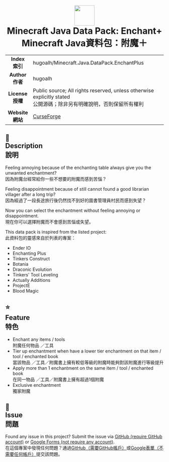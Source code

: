 # <div align="center"><img src="https://i.imgur.com/4RWjQBi.png" height="64px"/><br />Minecraft Java Data Pack: Enchant+<br />Minecraft Java資料包：附魔＋</div>

<table>
  <tr>
    <td align="center"><strong>Index<br />索引</strong></td>
    <td>hugoalh/Minecraft.Java.DataPack.EnchantPlus</td>
  </tr>
  <tr>
    <td align="center"><strong>Author<br />作者</strong></td>
    <td>hugoalh</td>
  </tr>
  <tr>
    <td align="center"><strong>License<br />授權</strong></td>
    <td>Public source; All rights reserved, unless otherwise explicitly stated<br />公開源碼；除非另有明確說明，否則保留所有權利</td>
  </tr>
  <tr>
    <td align="center"><strong>Website<br />網站</strong></td>
    <td><a href="https://www.curseforge.com/minecraft/customization/enchantplus">CurseForge</a></td>
  </tr>
</table>

## 📜<br />Description<br />說明

Feeling annoying because of the enchanting table always give you the unwanted enchantment?<br />
因為附魔台經常給你一些不想要的附魔而感到苦惱？

Feeling disappointment because of still cannot found a good librarian villager after a long trip?<br />
因為經過了一段長途旅行後仍然找不到好的圖書管理員村民而感到失望？

Now you can select the enchantment without feeling annoying or disappointment.<br />
現在你可以選擇附魔而不會感到苦惱或失望。

This data pack is inspired from the listed project:<br />
此資料包的靈感來自於列表的專案：
- Ender IO
- Enchanting Plus
- Tinkers Construct
- Botania
- Draconic Evolution
- Tinkers' Tool Leveling
- Actually Additions
- ProjectE
- Blood Magic

## ⭐<br />Feature<br />特色
- Enchant any items / tools<br />
附魔任何物品 ／工具
- Tier up enchantment when have a lower tier enchantment on that item / tool / enchanted book<br />
當該物品 ／工具／附魔書上擁有較低等級的附魔時能夠對該附魔進行等級提升
- Apply more than 1 enchantment on the same item / tool / enchanted book<br />
在同一物品 ／工具／附魔書上擁有超過1個附魔
- Exclusive enchantment<br />
獨家附魔

## 🐛<br />Issue<br />問題

Found any issue in this project? Submit the issue via [GitHub (require GitHub account)][issueform_github] or [Google Forms (not require any account)][issurform_googleform].<br />在這個專案中發現任何問題？通過[GitHub（需要GitHub帳戶）][issueform_github]或[Google表單（不需要任何帳戶）][issurform_googleform]提交該問題。

[issueform_github]: https://github.com/hugoalh/Minecraft.Java.DataPack.EnchantPlus/issues
[issurform_googleform]: https://goo.gl/forms/yoecFL5qJYVl2d0i2
